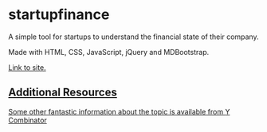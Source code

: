 # startupfinance
<p>A simple tool for startups to understand the financial state of their company.</p>
<p>Made with HTML, CSS, JavaScript, jQuery and MDBootstrap.</p>
<p><a href = 'https://prithvianilk.github.io/startupfinance/'>Link to site.</p>

## Additional Resources

Some other fantastic information about the topic is available from <a href = 'https://www.youtube.com/watch?v=LBC16jhiwak&t=308s'>Y Combinator</a>
